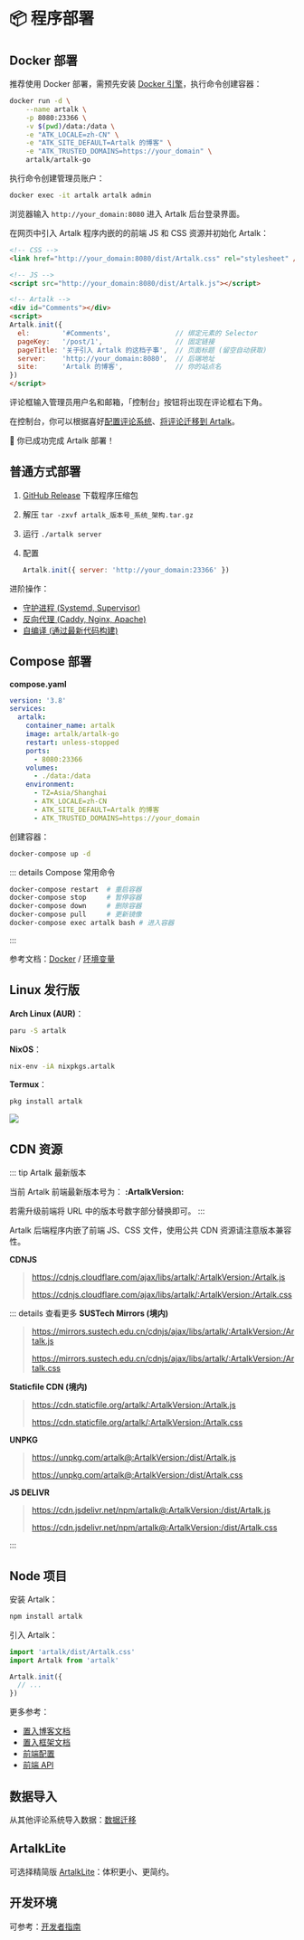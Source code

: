 # 📦 程序部署

## Docker 部署

推荐使用 Docker 部署，需预先安装 [Docker 引擎](https://docs.docker.com/engine/install/)，执行命令创建容器：

```bash
docker run -d \
    --name artalk \
    -p 8080:23366 \
    -v $(pwd)/data:/data \
    -e "ATK_LOCALE=zh-CN" \
    -e "ATK_SITE_DEFAULT=Artalk 的博客" \
    -e "ATK_TRUSTED_DOMAINS=https://your_domain" \
    artalk/artalk-go
```

执行命令创建管理员账户：

```bash
docker exec -it artalk artalk admin
```

浏览器输入 `http://your_domain:8080` 进入 Artalk 后台登录界面。

在网页中引入 Artalk 程序内嵌的的前端 JS 和 CSS 资源并初始化 Artalk：

<!-- prettier-ignore-start -->

```html
<!-- CSS -->
<link href="http://your_domain:8080/dist/Artalk.css" rel="stylesheet" />

<!-- JS -->
<script src="http://your_domain:8080/dist/Artalk.js"></script>

<!-- Artalk -->
<div id="Comments"></div>
<script>
Artalk.init({
  el:        '#Comments',                // 绑定元素的 Selector
  pageKey:   '/post/1',                  // 固定链接
  pageTitle: '关于引入 Artalk 的这档子事',  // 页面标题 (留空自动获取)
  server:    'http://your_domain:8080',  // 后端地址
  site:      'Artalk 的博客',             // 你的站点名
})
</script>
```
<!-- prettier-ignore-end -->

评论框输入管理员用户名和邮箱，「控制台」按钮将出现在评论框右下角。

在控制台，你可以根据喜好[配置评论系统](./backend/config.md)、[将评论迁移到 Artalk](./transfer.md)。

🥳 你已成功完成 Artalk 部署！

## 普通方式部署

1. [GitHub Release](https://github.com/ArtalkJS/Artalk/releases) 下载程序压缩包
2. 解压 `tar -zxvf artalk_版本号_系统_架构.tar.gz`
3. 运行 `./artalk server`
4. 配置

   ```js
   Artalk.init({ server: 'http://your_domain:23366' })
   ```

进阶操作：

- [守护进程 (Systemd, Supervisor)](./backend/daemon.md)
- [反向代理 (Caddy, Nginx, Apache)](./backend/reverse-proxy.md)
- [自编译 (通过最新代码构建)](../develop/contributing.md)

## Compose 部署

**compose.yaml**

```yaml
version: '3.8'
services:
  artalk:
    container_name: artalk
    image: artalk/artalk-go
    restart: unless-stopped
    ports:
      - 8080:23366
    volumes:
      - ./data:/data
    environment:
      - TZ=Asia/Shanghai
      - ATK_LOCALE=zh-CN
      - ATK_SITE_DEFAULT=Artalk 的博客
      - ATK_TRUSTED_DOMAINS=https://your_domain
```

创建容器：

```bash
docker-compose up -d
```

::: details Compose 常用命令

```bash
docker-compose restart  # 重启容器
docker-compose stop     # 暂停容器
docker-compose down     # 删除容器
docker-compose pull     # 更新镜像
docker-compose exec artalk bash # 进入容器
```

:::

参考文档：[Docker](./backend/docker.md) / [环境变量](./env.md)

## Linux 发行版

**Arch Linux (AUR)**：

```bash
paru -S artalk
```

**NixOS**：

```bash
nix-env -iA nixpkgs.artalk
```

**Termux**：

```bash
pkg install artalk
```

![](https://repology.org/badge/vertical-allrepos/artalk.svg)

## CDN 资源

::: tip Artalk 最新版本

当前 Artalk 前端最新版本号为： **:ArtalkVersion:**

若需升级前端将 URL 中的版本号数字部分替换即可。
:::

Artalk 后端程序内嵌了前端 JS、CSS 文件，使用公共 CDN 资源请注意版本兼容性。

**CDNJS**

> <https://cdnjs.cloudflare.com/ajax/libs/artalk/:ArtalkVersion:/Artalk.js>
>
> <https://cdnjs.cloudflare.com/ajax/libs/artalk/:ArtalkVersion:/Artalk.css>

::: details 查看更多
**SUSTech Mirrors (境内)**

> <https://mirrors.sustech.edu.cn/cdnjs/ajax/libs/artalk/:ArtalkVersion:/Artalk.js>
>
> <https://mirrors.sustech.edu.cn/cdnjs/ajax/libs/artalk/:ArtalkVersion:/Artalk.css>

**Staticfile CDN (境内)**

> <https://cdn.staticfile.org/artalk/:ArtalkVersion:/Artalk.js>
>
> <https://cdn.staticfile.org/artalk/:ArtalkVersion:/Artalk.css>

**UNPKG**

> <https://unpkg.com/artalk@:ArtalkVersion:/dist/Artalk.js>
>
> <https://unpkg.com/artalk@:ArtalkVersion:/dist/Artalk.css>

**JS DELIVR**

> <https://cdn.jsdelivr.net/npm/artalk@:ArtalkVersion:/dist/Artalk.js>
>
> <https://cdn.jsdelivr.net/npm/artalk@:ArtalkVersion:/dist/Artalk.css>

:::

## Node 项目

安装 Artalk：

```bash
npm install artalk
```

引入 Artalk：

```js
import 'artalk/dist/Artalk.css'
import Artalk from 'artalk'

Artalk.init({
  // ...
})
```

更多参考：

- [置入博客文档](../develop/import-blog.md)
- [置入框架文档](../develop/import-framework.md)
- [前端配置](./frontend/config.md)
- [前端 API](../develop/fe-api.md)

## 数据导入

从其他评论系统导入数据：[数据迁移](./transfer.md)

## ArtalkLite

可选择精简版 [ArtalkLite](./frontend/artalk-lite.md)：体积更小、更简约。

## 开发环境

可参考：[开发者指南](https://github.com/ArtalkJS/Artalk/blob/master/CONTRIBUTING.md)
